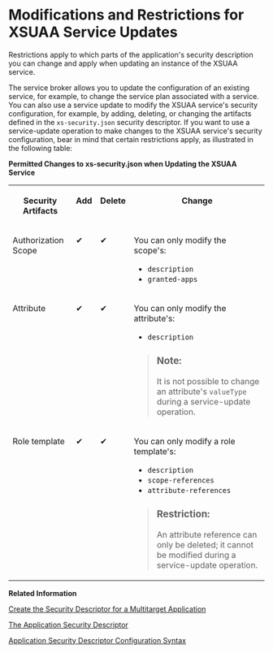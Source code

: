 <!-- loioca1ac4204b1c4a6d8b1cf85c7b4488a9 -->

# Modifications and Restrictions for XSUAA Service Updates

Restrictions apply to which parts of the application's security description you can change and apply when updating an instance of the XSUAA service.



The service broker allows you to update the configuration of an existing service, for example, to change the service plan associated with a service. You can also use a service update to modify the XSUAA service's security configuration, for example, by adding, deleting, or changing the artifacts defined in the `xs-security.json` security descriptor. If you want to use a service-update operation to make changes to the XSUAA service's security configuration, bear in mind that certain restrictions apply, as illustrated in the following table:

**Permitted Changes to xs-security.json when Updating the XSUAA Service**


<table>
<tr>
<th valign="top">

Security Artifacts

</th>
<th valign="top">

Add

</th>
<th valign="top">

Delete

</th>
<th valign="top">

Change

</th>
</tr>
<tr>
<td valign="top">

Authorization Scope

</td>
<td valign="top">

✔

</td>
<td valign="top">

✔

</td>
<td valign="top">

You can only modify the scope's:

-   `description`
-   `granted-apps`



</td>
</tr>
<tr>
<td valign="top">

Attribute

</td>
<td valign="top">

✔

</td>
<td valign="top">

✔

</td>
<td valign="top">

You can only modify the attribute's:

-   `description`

> ### Note:  
> It is not possible to change an attribute's `valueType` during a service-update operation.



</td>
</tr>
<tr>
<td valign="top">

Role template

</td>
<td valign="top">

✔

</td>
<td valign="top">

✔

</td>
<td valign="top">

You can only modify a role template's:

-   `description`
-   `scope-references`
-   `attribute-references`

> ### Restriction:  
> An attribute reference can only be deleted; it cannot be modified during a service-update operation.



</td>
</tr>
</table>

**Related Information**  


[Create the Security Descriptor for a Multitarget Application](create-the-security-descriptor-for-a-multitarget-application-df31a08.md "The security descriptor defines details of an application's security-related dependencies.")

[The Application Security Descriptor](the-application-security-descriptor-3bfb120.md "A file that defines the details of the authentication methods and authorization types to use for access to your application.")

[Application Security Descriptor Configuration Syntax](application-security-descriptor-configuration-syntax-6d3ed64.md "The syntax required to set the properties and values defined in the xs-security.json application-security description file.")

